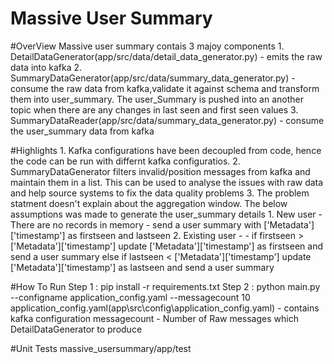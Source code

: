 # Massive User Summary

#OverView
    Massive user summary contais 3 majoy components
        1. DetailDataGenerator(app/src/data/detail_data_generator.py) - emits the raw data into kafka 
        2. SummaryDataGenerator(app/src/data/summary_data_generator.py) - consume the raw data from kafka,validate 
           it against schema and transform them into user_summary. 
           The user_Summary is pushed into an another topic when there are any changes in last seen
           and first seen values 
        3. SummaryDataReader(app/src/data/summary_data_generator.py) - consume the user_summary data from kafka


#Highlights
    1. Kafka configurations have been decoupled from code, hence the code can be run with 
       differnt kafka configuratios. 
    2. SummaryDataGenerator filters invalid/position messages from kafka and maintain them in a list.
       This can be used to analyse the issues with raw data and help source systems to fix the data quality 
       problems
    3. The problem statment doesn't explain about the aggregation window. The below assumptions was made to 
       generate the user_summary details
        1. New user - There are no records in memory
            - send a user summary with  ['Metadata']['timestamp'] as firstseen and lastseen 
        2. Existing user - 
            - if firstseen >  ['Metadata']['timestamp'] 
                update ['Metadata']['timestamp'] as firstseen and send a user summary
              else if lastseen <  ['Metadata']['timestamp'] 
                update ['Metadata']['timestamp'] as lastseen and send a user summary
                
#How To Run
    Step 1 : pip install -r requirements.txt
    Step 2 : python main.py --configname application_config.yaml --messagecount 10
             application_config.yaml(app\src\config\application_config.yaml) - contains kafka configuration
             messagecount - Number of Raw messages which DetailDataGenerator to produce
             
             
#Unit Tests
    massive_usersummary/app/test
             
             
            
    
